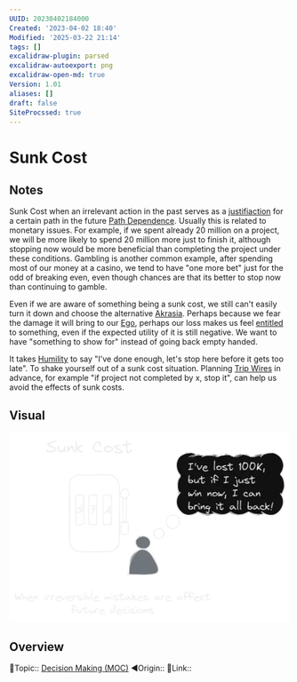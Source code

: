```yaml
---
UUID: 20230402184000
Created: '2023-04-02 18:40'
Modified: '2025-03-22 21:14'
tags: []
excalidraw-plugin: parsed
excalidraw-autoexport: png
excalidraw-open-md: true
Version: 1.01
aliases: []
draft: false
SiteProcssed: true
---
```


# Sunk Cost

## Notes

Sunk Cost when an irrelevant action in the past serves as a [justifiaction](/notes/rationalization.md) for a certain path in the future [Path Dependence](/notes/path-dependence.md).
Usually this is related to monetary issues. For example, if we spent already 20 million on a project, we will be more likely to spend 20 million more just to finish it, although stopping now would be more beneficial than completing the project under these conditions.
Gambling is another common example, after spending most of our money at a casino, we tend to have "one more bet" just for the odd of breaking even, even though chances are that its better to stop now than continuing to gamble.

Even if we are aware of something being a sunk cost, we still can't easily turn it down and choose the alternative [Akrasia](/notes/akrasia.md). Perhaps because we fear the damage it will bring to our [Ego](/notes/form-vs-essence.md), perhaps our loss makes us feel [entitled](/notes/attachment.md) to something, even if the expected utility of it is still negative. We want to have "something to show for" instead of going back empty handed.

It takes [Humility](/notes/humility.md) to say "I've done enough, let's stop here before it gets too late". To shake yourself out of a sunk cost situation. Planning [Trip Wires](/notes/decision-points.md) in advance, for example "if project not completed by x, stop it", can help us avoid the effects of sunk costs.

## Visual

![Sunk Cost.webp](/notes/sunk-cost.webp)

## Overview
🔼Topic:: [Decision Making (MOC)](/mocs/decision-making-moc.md)
◀Origin::
🔗Link::

